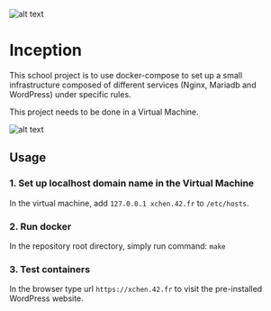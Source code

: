 ![alt text](https://user-images.githubusercontent.com/73280726/158613827-8c536687-71fe-4b8f-a59c-0b9eaf3ec5aa.png)
# Inception

This school project is to use docker-compose to set up a small infrastructure composed of different services (Nginx, Mariadb and WordPress) under specific rules. 

This project needs to be done in a Virtual Machine.

![alt text](https://user-images.githubusercontent.com/73280726/164033851-973150a6-0f3d-46fe-ac0f-c964126788bd.png)


## Usage

### 1. Set up localhost domain name in the Virtual Machine

In the virtual machine, add ```127.0.0.1 xchen.42.fr``` to ```/etc/hosts```.

### 2. Run docker

In the repository root directory, simply run command:
	```make```
	
### 3. Test containers

In the browser type url ```https://xchen.42.fr``` to visit the pre-installed WordPress website.
